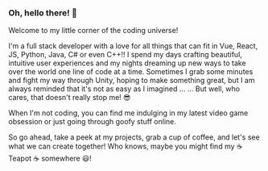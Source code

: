### Oh, hello there! 👋

Welcome to my little corner of the coding universe!

I'm a full stack developer with a love for all things that can fit in Vue, React, JS, Python, Java, C# or even C++!! I spend my days crafting beautiful, intuitive user experiences and my nights dreaming up new ways to take over the world one line of code at a time. Sometimes I grab some minutes and fight my way through Unity, hoping to make something great, but I am always reminded that it's not as easy as I imagined ... ... But well, who cares, that doesn't really stop me! 😎

When I'm not coding, you can find me indulging in my latest video game obsession or just going through goofy stuff online.

So go ahead, take a peek at my projects, grab a cup of coffee, and let's see what we can create together! Who knows, maybe you might find my ☕ Teapot ☕ somewhere 😃!

